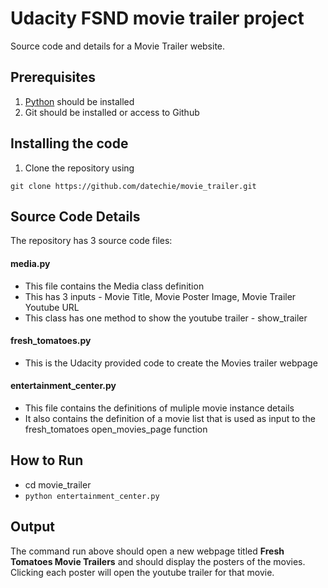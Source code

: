 # Udacity FSND movie trailer project
Source code and details for a Movie Trailer website.

## Prerequisites
1. [Python](http://www.python.org) should be installed
2. Git should be installed or access to Github

## Installing the code
1. Clone the repository using
```
git clone https://github.com/datechie/movie_trailer.git
```

## Source Code Details
The repository has 3 source code files:
#### media.py
* This file contains the Media class definition
* This has 3 inputs - Movie Title, Movie Poster Image, Movie Trailer Youtube URL
* This class has one method to show the youtube trailer - show_trailer

#### fresh_tomatoes.py
* This is the Udacity provided code to create the Movies trailer webpage

#### entertainment_center.py
* This file contains the definitions of muliple movie instance details
* It also contains the definition of a movie list that is used as input to the fresh_tomatoes open_movies_page function

## How to Run
* cd movie_trailer
* ```python entertainment_center.py```

## Output

The command run above should open a new webpage titled **Fresh Tomatoes Movie Trailers** and should display the posters of the movies. Clicking each poster will open the youtube trailer for that movie.
